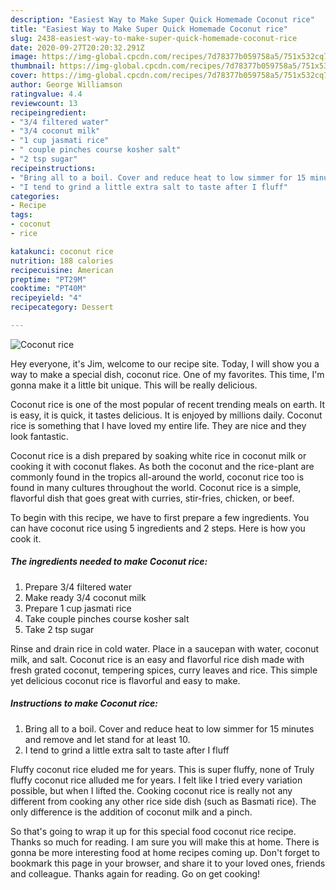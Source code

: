 ```yaml
---
description: "Easiest Way to Make Super Quick Homemade Coconut rice"
title: "Easiest Way to Make Super Quick Homemade Coconut rice"
slug: 2438-easiest-way-to-make-super-quick-homemade-coconut-rice
date: 2020-09-27T20:20:32.291Z
image: https://img-global.cpcdn.com/recipes/7d78377b059758a5/751x532cq70/coconut-rice-recipe-main-photo.jpg
thumbnail: https://img-global.cpcdn.com/recipes/7d78377b059758a5/751x532cq70/coconut-rice-recipe-main-photo.jpg
cover: https://img-global.cpcdn.com/recipes/7d78377b059758a5/751x532cq70/coconut-rice-recipe-main-photo.jpg
author: George Williamson
ratingvalue: 4.4
reviewcount: 13
recipeingredient:
- "3/4 filtered water"
- "3/4 coconut milk"
- "1 cup jasmati rice"
- " couple pinches course kosher salt"
- "2 tsp sugar"
recipeinstructions:
- "Bring all to a boil. Cover and reduce heat to low simmer for 15 minutes and remove and let stand for at least 10."
- "I tend to grind a little extra salt to taste after I fluff"
categories:
- Recipe
tags:
- coconut
- rice

katakunci: coconut rice 
nutrition: 188 calories
recipecuisine: American
preptime: "PT29M"
cooktime: "PT40M"
recipeyield: "4"
recipecategory: Dessert

---
```



![Coconut rice](https://img-global.cpcdn.com/recipes/7d78377b059758a5/751x532cq70/coconut-rice-recipe-main-photo.jpg)

Hey everyone, it's Jim, welcome to our recipe site. Today, I will show you a way to make a special dish, coconut rice. One of my favorites. This time, I'm gonna make it a little bit unique. This will be really delicious.

Coconut rice is one of the most popular of recent trending meals on earth. It is easy, it is quick, it tastes delicious. It is enjoyed by millions daily. Coconut rice is something that I have loved my entire life. They are nice and they look fantastic.

Coconut rice is a dish prepared by soaking white rice in coconut milk or cooking it with coconut flakes. As both the coconut and the rice-plant are commonly found in the tropics all-around the world, coconut rice too is found in many cultures throughout the world. Coconut rice is a simple, flavorful dish that goes great with curries, stir-fries, chicken, or beef.


To begin with this recipe, we have to first prepare a few ingredients. You can have coconut rice using 5 ingredients and 2 steps. Here is how you cook it.

<!--inarticleads1-->

##### The ingredients needed to make Coconut rice:

1. Prepare 3/4 filtered water
1. Make ready 3/4 coconut milk
1. Prepare 1 cup jasmati rice
1. Take  couple pinches course kosher salt
1. Take 2 tsp sugar


Rinse and drain rice in cold water. Place in a saucepan with water, coconut milk, and salt. Coconut rice is an easy and flavorful rice dish made with fresh grated coconut, tempering spices, curry leaves and rice. This simple yet delicious coconut rice is flavorful and easy to make. 

<!--inarticleads2-->

##### Instructions to make Coconut rice:

1. Bring all to a boil. Cover and reduce heat to low simmer for 15 minutes and remove and let stand for at least 10.
1. I tend to grind a little extra salt to taste after I fluff


Fluffy coconut rice eluded me for years. This is super fluffy, none of Truly fluffy coconut rice alluded me for years. I felt like I tried every variation possible, but when I lifted the. Cooking coconut rice is really not any different from cooking any other rice side dish (such as Basmati rice). The only difference is the addition of coconut milk and a pinch. 

So that's going to wrap it up for this special food coconut rice recipe. Thanks so much for reading. I am sure you will make this at home. There is gonna be more interesting food at home recipes coming up. Don't forget to bookmark this page in your browser, and share it to your loved ones, friends and colleague. Thanks again for reading. Go on get cooking!
